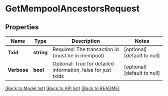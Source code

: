 # GetMempoolAncestorsRequest

## Properties
Name | Type | Description | Notes
------------ | ------------- | ------------- | -------------
**Txid** | **string** | Required: The transaction id (must be in mempool) | [optional] [default to null]
**Verbose** | **bool** | Optional: True for detailed information, false for just txids | [optional] [default to null]

[[Back to Model list]](../README.md#documentation-for-models) [[Back to API list]](../README.md#documentation-for-api-endpoints) [[Back to README]](../README.md)

